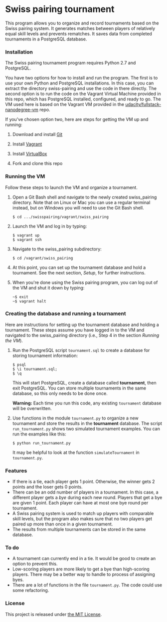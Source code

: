 
# Swiss pairing tournament

This program allows you to organize and record tournaments based on the Swiss 
pairing system. 
It generates matches between players of relatively equal 
skill levels and prevents rematches. It saves data from 
completed tournaments in a PostgreSQL database.

### Installation

The Swiss pairing tournament program requires Python 2.7 and PostgreSQL.

You have two options for how to install and run the program. The first is to 
use your own Python and PostgreSQL installations. In this case, you can extract 
the directory swiss-pairing and use the code in there directly. The second option 
is to run the code on the Vagrant Virtual Machine provided in this repo, which 
has PostgreSQL installed, configured, and ready to go. The VM used here is 
based on the Vagrant VM provided in the 
[udacity/fullstack-nanodegree-vm](https://github.com/udacity/fullstack-nanodegree-vm) 
repo. 

If you've chosen option two, here are steps for getting the VM up and running:

1. Download and install [Git](https://git-scm.com/downloads)

2. Install [Vagrant]( https://www.vagrantup.com/downloads.html)

3. Install [VirtualBox](https://www.virtualbox.org/wiki/Downloads)

4. Fork and clone this repo


### Running the VM

Follow these steps to launch the VM and organize a tournament.

1. Open a Git Bash shell and navigate to the newly created swiss_pairing 
directory. Note that on Linux or Mac you can use a regular 
terminal instead, but on Windows you will need to use the Git Bash shell.

    ```
    $ cd .../swisspairing/vagrant/swiss_pairing
    ```

2. Launch the VM and log in by typing:

    ```
    $ vagrant up
    $ vagrant ssh
    ```
    
3. Navigate to the swiss_pairing subdirectory:

    ```
    $ cd /vagrant/swiss_pairing
   ```
   
4. At this point, you can set up the tournament database and hold a tournament.
See the next section, *Setup*, for further instructions.

5. When you're done using the Swiss pairing program, you can log out of the 
VM and shut it down by typing:

    ```
    ~$ exit
    ~$ vagrant halt
    ```
    


### Creating the database and running a tournament

Here are instructions for setting up the tournament database and holding a 
tournament. These steps assume you have logged in to the VM and navigated to
the swiss_pairing directory (i.e., Step 4 in the section *Running the VM*). 

1. Run the PostgreSQL script `tournament.sql` to 
create a database for storing tournament information:

    ```
    $ psql
    $ \i tournament.sql;
    $ \q
    ```
    This will start PostgreSQL, create a database called **tournament**, 
    then exit PostgreSQL. You can store multiple tournaments in the same 
    database, so this only needs to be done once. 
    
    **Warning:** Each time you run this code, any existing `tournament` database 
    will be overwritten.

2. Use functions in the module `tournament.py` to organize a new tournament and 
store the results in the **tournament** database. The script `run_tournament.py` 
shows two simulated tournament examples. You can run the examples like this: 

    ```
    $ python run_tournament.py
    ```
    
    It may be helpful to look at the function `simulateTournament` in `tournament.py`. 




### Features

* If there is a tie, each player gets 1 point. Otherwise, the winner gets 
2 points and the loser gets 0 points.
* There can be an odd number of players in a tournament. In this case, a 
different player gets a *bye* during each new round. Players that get a bye 
are given 1 point. Each player can have at most one bye round per tournament.
* A Swiss pairing system is used to match up players with comparable skill 
levels, but the program also makes sure that no two players get paired up 
more than once in a given tournament.
* The results from multiple tournaments can be stored in the same database.



### To do

* A tournament can currently end in a tie. It would be good to create 
an option to prevent this.
* Low-scoring players are more likely to get a bye than high-scoring players.
There may be a better way to handle to process of assigning byes.
* There are a lot of functions in the file `tournament.py`. The code could 
use some refactoring.


### License

This project is released under [the MIT License](https://github.com/lmitchell4/alpha-blog/blob/master/LICENSE).




